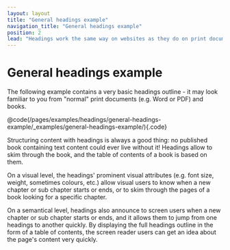```yaml
---
layout: layout
title: "General headings example"
navigation_title: "General headings example"
position: 2
lead: "Headings work the same way on websites as they do on print documents (e.g. PDF)."
---
```


# General headings example

The following example contains a very basic headings outline - it may look familiar to you from "normal" print documents (e.g. Word or PDF) and books.

@code(/pages/examples/headings/general-headings-example/_examples/general-headings-example/){.code}

Structuring content with headings is always a good thing: no published book containing text content could ever live without it! Headings allow to skim through the book, and the table of contents of a book is based on them.

On a visual level, the headings' prominent visual attributes (e.g. font size, weight, sometimes colours, etc.) allow visual users to know when a new chapter or sub chapter starts or ends, or to skim through the pages of a book looking for a specific chapter.

On a semantical level, headings also announce to screen users when a new chapter or sub chapter starts or ends, and it allows them to jump from one headings to another quickly. By displaying the full headings outline in the form of a table of contents, the screen reader users can get an idea about the page's content very quickly.